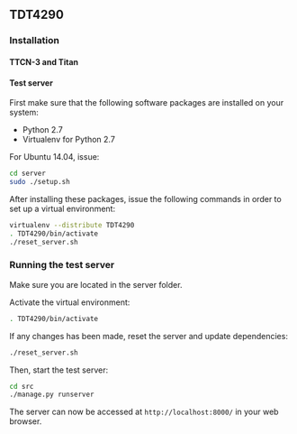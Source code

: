 ## TDT4290

### Installation

#### TTCN-3 and Titan


#### Test server
First make sure that the following software packages are installed on your system:
  * Python 2.7
  * Virtualenv for Python 2.7
  
For Ubuntu 14.04, issue:
```bash
cd server
sudo ./setup.sh
```

After installing these packages, issue the following commands in order to set up a virtual environment:
```bash
virtualenv --distribute TDT4290
. TDT4290/bin/activate
./reset_server.sh
```

### Running the test server
Make sure you are located in the server folder.

Activate the virtual environment:
```bash
. TDT4290/bin/activate
```

If any changes has been made, reset the server and update dependencies:
```bash
./reset_server.sh
```

Then, start the test server:
```bash
cd src
./manage.py runserver
```

The server can now be accessed at `http://localhost:8000/` in your web browser.
